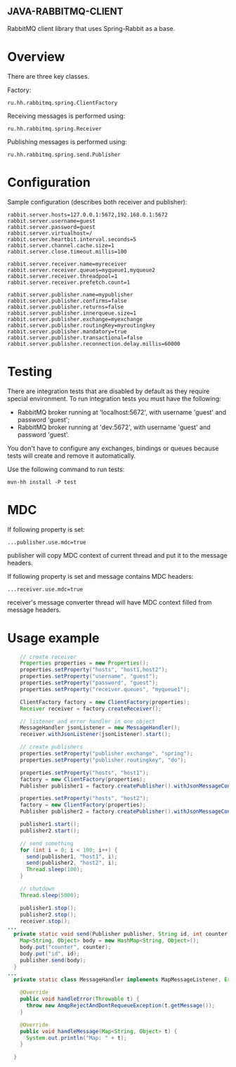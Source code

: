 ## JAVA-RABBITMQ-CLIENT

RabbitMQ client library that uses Spring-Rabbit as a base. 

# Overview

There are three key classes.

Factory:
```
ru.hh.rabbitmq.spring.ClientFactory
```
Receiving messages is performed using:
```
ru.hh.rabbitmq.spring.Receiver
```
Publishing messages is performed using:
```
ru.hh.rabbitmq.spring.send.Publisher
```

# Configuration

Sample configuration (describes both receiver and publisher):
```
rabbit.server.hosts=127.0.0.1:5672,192.168.0.1:5672
rabbit.server.username=guest
rabbit.server.password=guest
rabbit.server.virtualhost=/
rabbit.server.heartbit.interval.seconds=5
rabbit.server.channel.cache.size=1
rabbit.server.close.timeout.millis=100

rabbit.server.receiver.name=myreceiver
rabbit.server.receiver.queues=myqueue1,myqueue2
rabbit.server.receiver.threadpool=1
rabbit.server.receiver.prefetch.count=1

rabbit.server.publisher.name=mypublisher
rabbit.server.publisher.confirms=false
rabbit.server.publisher.returns=false
rabbit.server.publisher.innerqueue.size=1
rabbit.server.publisher.exchange=myexchange
rabbit.server.publisher.routingKey=myroutingkey
rabbit.server.publisher.mandatory=true
rabbit.server.publisher.transactional=false
rabbit.server.publisher.reconnection.delay.millis=60000
```

# Testing

There are integration tests that are disabled by default as they require special environment.
To run integration tests you must have the following:

- RabbitMQ broker running at 'localhost:5672', with username 'guest' and password 'guest';
- RabbitMQ broker running at 'dev:5672', with username 'guest' and password 'guest'.

You don't have to configure any exchanges, bindings or queues because tests will create and remove it automatically.

Use the following command to run tests:
```
mvn-hh install -P test
```

# MDC

If following property is set:
```
...publisher.use.mdc=true
```
publisher will copy MDC context of current thread and put it to the message headers.

If following property is set and message contains MDC headers:
```
...receiver.use.mdc=true
```
receiver's message converter thread will have MDC context filled from message headers.

# Usage example

```java
    // create receiver
    Properties properties = new Properties();
    properties.setProperty("hosts", "host1,host2");
    properties.setProperty("username", "guest");
    properties.setProperty("password", "guest");
    properties.setProperty("receiver.queues", "myqueue1");

    ClientFactory factory = new ClientFactory(properties);
    Receiver receiver = factory.createReceiver();

    // listener and error handler in one object
    MessageHandler jsonListener = new MessageHandler();
    receiver.withJsonListener(jsonListener).start();

    // create publishers
    properties.setProperty("publisher.exchange", "spring");
    properties.setProperty("publisher.routingkey", "do");

    properties.setProperty("hosts", "host1");
    factory = new ClientFactory(properties);
    Publisher publisher1 = factory.createPublisher().withJsonMessageConverter();

    properties.setProperty("hosts", "host2");
    factory = new ClientFactory(properties);
    Publisher publisher2 = factory.createPublisher().withJsonMessageConverter();

    publisher1.start();
    publisher2.start();

    // send something
    for (int i = 0; i < 100; i++) {
      send(publisher1, "host1", i);
      send(publisher2, "host2", i);
      Thread.sleep(100);
    }

    // shutdown
    Thread.sleep(5000);

    publisher1.stop();
    publisher2.stop();
    receiver.stop();
...    
  private static void send(Publisher publisher, String id, int counter) {
    Map<String, Object> body = new HashMap<String, Object>();
    body.put("counter", counter);
    body.put("id", id);
    publisher.send(body);
  }
...
  private static class MessageHandler implements MapMessageListener, ErrorHandler {

    @Override
    public void handleError(Throwable t) {
      throw new AmqpRejectAndDontRequeueException(t.getMessage());
    }

    @Override
    public void handleMessage(Map<String, Object> t) {
      System.out.println("Map: " + t);
    }

  }
```
